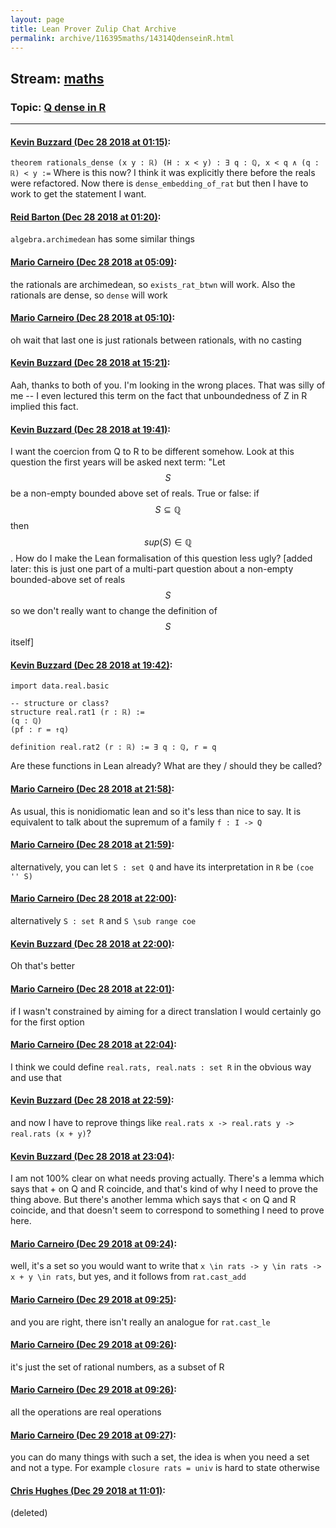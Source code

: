 ```yaml
---
layout: page
title: Lean Prover Zulip Chat Archive 
permalink: archive/116395maths/14314QdenseinR.html
---
```


## Stream: [maths](index.html)
### Topic: [Q dense in R](14314QdenseinR.html)

---

#### [Kevin Buzzard (Dec 28 2018 at 01:15)](https://leanprover.zulipchat.com/#narrow/stream/116395-maths/topic/Q%20dense%20in%20R/near/152627608):
`theorem rationals_dense (x y : ℝ) (H : x < y) : ∃ q : ℚ, x < q ∧ (q : ℝ) < y :=` Where is this now? I think it was explicitly there before the reals were refactored. Now there is `dense_embedding_of_rat` but then I have to work to get the statement I want.

#### [Reid Barton (Dec 28 2018 at 01:20)](https://leanprover.zulipchat.com/#narrow/stream/116395-maths/topic/Q%20dense%20in%20R/near/152627809):
`algebra.archimedean` has some similar things

#### [Mario Carneiro (Dec 28 2018 at 05:09)](https://leanprover.zulipchat.com/#narrow/stream/116395-maths/topic/Q%20dense%20in%20R/near/152634813):
the rationals are archimedean, so `exists_rat_btwn` will work. Also the rationals are dense, so `dense` will work

#### [Mario Carneiro (Dec 28 2018 at 05:10)](https://leanprover.zulipchat.com/#narrow/stream/116395-maths/topic/Q%20dense%20in%20R/near/152634858):
oh wait that last one is just rationals between rationals, with no casting

#### [Kevin Buzzard (Dec 28 2018 at 15:21)](https://leanprover.zulipchat.com/#narrow/stream/116395-maths/topic/Q%20dense%20in%20R/near/152655840):
Aah, thanks to both of you. I'm looking in the wrong places. That was silly of me -- I even lectured this term on the fact that unboundedness of Z in R implied this fact.

#### [Kevin Buzzard (Dec 28 2018 at 19:41)](https://leanprover.zulipchat.com/#narrow/stream/116395-maths/topic/Q%20dense%20in%20R/near/152666498):
I want the coercion from Q to R to be different somehow. Look at this question the first years will be asked next term: "Let $$S$$ be a non-empty bounded above set of reals. True or false: if $$S\subseteq\mathbb{Q}$$ then $$sup(S)\in\mathbb{Q}$$. How do I make the Lean formalisation of this question less ugly? [added later: this is just one part of a multi-part question about a non-empty bounded-above set of reals $$S$$ so we don't really want to change the definition of $$S$$ itself]

#### [Kevin Buzzard (Dec 28 2018 at 19:42)](https://leanprover.zulipchat.com/#narrow/stream/116395-maths/topic/Q%20dense%20in%20R/near/152666549):
```lean
import data.real.basic

-- structure or class?
structure real.rat1 (r : ℝ) :=
(q : ℚ)
(pf : r = ↑q)

definition real.rat2 (r : ℝ) := ∃ q : ℚ, r = q
```
Are these functions in Lean already? What are they / should they be called?

#### [Mario Carneiro (Dec 28 2018 at 21:58)](https://leanprover.zulipchat.com/#narrow/stream/116395-maths/topic/Q%20dense%20in%20R/near/152672823):
As usual, this is nonidiomatic lean and so it's less than nice to say. It is equivalent to talk about the supremum of a family `f : I -> Q`

#### [Mario Carneiro (Dec 28 2018 at 21:59)](https://leanprover.zulipchat.com/#narrow/stream/116395-maths/topic/Q%20dense%20in%20R/near/152672849):
alternatively, you can let `S : set Q` and have its interpretation in `R` be `(coe '' S)`

#### [Mario Carneiro (Dec 28 2018 at 22:00)](https://leanprover.zulipchat.com/#narrow/stream/116395-maths/topic/Q%20dense%20in%20R/near/152672917):
alternatively `S : set R` and `S \sub range coe`

#### [Kevin Buzzard (Dec 28 2018 at 22:00)](https://leanprover.zulipchat.com/#narrow/stream/116395-maths/topic/Q%20dense%20in%20R/near/152672923):
Oh that's better

#### [Mario Carneiro (Dec 28 2018 at 22:01)](https://leanprover.zulipchat.com/#narrow/stream/116395-maths/topic/Q%20dense%20in%20R/near/152672949):
if I wasn't constrained by aiming for a direct translation I would certainly go for the first option

#### [Mario Carneiro (Dec 28 2018 at 22:04)](https://leanprover.zulipchat.com/#narrow/stream/116395-maths/topic/Q%20dense%20in%20R/near/152673077):
I think we could define `real.rats, real.nats : set R` in the obvious way and use that

#### [Kevin Buzzard (Dec 28 2018 at 22:59)](https://leanprover.zulipchat.com/#narrow/stream/116395-maths/topic/Q%20dense%20in%20R/near/152675391):
and now I have to reprove things like `real.rats x -> real.rats y -> real.rats (x + y)`?

#### [Kevin Buzzard (Dec 28 2018 at 23:04)](https://leanprover.zulipchat.com/#narrow/stream/116395-maths/topic/Q%20dense%20in%20R/near/152675592):
I am not 100% clear on what needs proving actually. There's a lemma which says that + on Q and R coincide, and that's kind of why I need to prove the thing above. But there's another lemma which says that < on Q and R coincide, and that doesn't seem to correspond to something I need to prove here.

#### [Mario Carneiro (Dec 29 2018 at 09:24)](https://leanprover.zulipchat.com/#narrow/stream/116395-maths/topic/Q%20dense%20in%20R/near/152696668):
well, it's a set so you would want to write that `x \in rats -> y \in rats -> x + y \in rats`, but yes, and it follows from `rat.cast_add`

#### [Mario Carneiro (Dec 29 2018 at 09:25)](https://leanprover.zulipchat.com/#narrow/stream/116395-maths/topic/Q%20dense%20in%20R/near/152696679):
and you are right, there isn't really an analogue for `rat.cast_le`

#### [Mario Carneiro (Dec 29 2018 at 09:26)](https://leanprover.zulipchat.com/#narrow/stream/116395-maths/topic/Q%20dense%20in%20R/near/152696719):
it's just the set of rational numbers, as a subset of R

#### [Mario Carneiro (Dec 29 2018 at 09:26)](https://leanprover.zulipchat.com/#narrow/stream/116395-maths/topic/Q%20dense%20in%20R/near/152696720):
all the operations are real operations

#### [Mario Carneiro (Dec 29 2018 at 09:27)](https://leanprover.zulipchat.com/#narrow/stream/116395-maths/topic/Q%20dense%20in%20R/near/152696726):
you can do many things with such a set, the idea is when you need a set and not a type. For example `closure rats = univ` is hard to state otherwise

#### [Chris Hughes (Dec 29 2018 at 11:01)](https://leanprover.zulipchat.com/#narrow/stream/116395-maths/topic/Q%20dense%20in%20R/near/152699297):
(deleted)

